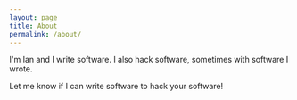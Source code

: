 ```yaml
---
layout: page
title: About
permalink: /about/
---
```


I'm Ian and I write software. I also hack software, sometimes with software I wrote.

Let me know if I can write software to hack your software!